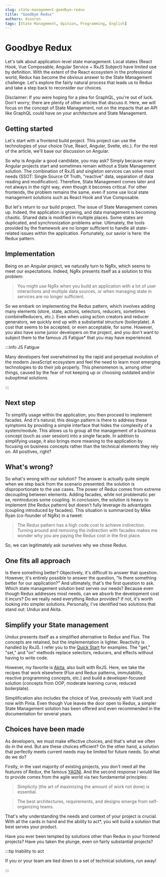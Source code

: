 ```yaml
---
slug: state-management-goodbye-redux
title: "Goodbye Redux"
authors: dsouron
tags: [State Management, Opinion, Programming, English]
---
```


# Goodbye Redux

Let's talk about application-level state management. Local states (React Hook, Vue Composable, Angular Service + RxJS Subject) have limited use by definition. With the extent of the React ecosystem in the professional world, Redux has become the obvious answer to the State Management challenge. Let's explore the fairly natural process that leads us to Redux and take a step back to reconsider our choices.

<!--truncate-->

Disclaimer: If you were hoping for a plea for GraphQL, you're out of luck. Don't worry; there are plenty of other articles that discuss it. Here, we will focus on the concept of State Management, not on the impacts that an API like GraphQL could have on your architecture and State Management.

## Getting started

Let's start with a frontend build project. This project can use the technologies of your choice (Vue, React, Angular, Svelte, etc.). For the rest of the article, we'll base our discussion on Angular.

So why is Angular a good candidate, you may ask? Simply because many Angular projects start and sometimes remain without a State Management solution. The combination of RxJS and singleton services can solve most needs (SSOT: Single Source Of Truth, "reactive" data, separation of data reading and modification). Therefore, State Management comes later and not always in the right way, even though it becomes critical. For other frontends, the problem remains the same, even if some use local state management solutions such as React Hook and Vue Composable.

But let's return to our build project. The issue of State Management comes up. Indeed, the application is growing, and data management is becoming chaotic. Shared data is modified in multiple places. Some states are duplicated, and synchronization problems arise. Ultimately, the tools provided by the framework are no longer sufficient to handle all state-related issues within the application. Fortunately, our savior is here: the Redux pattern.

## Implementation

Being on an Angular project, we naturally turn to NgRx, which seems to meet our expectations. Indeed, NgRx presents itself as a solution to this problem:

> You might use NgRx when you build an application with a lot of user interactions and multiple data sources, or when managing state in services are no longer sufficient.

So we embark on implementing the Redux pattern, which involves adding many elements (store, state, actions, selectors, reducers, sometimes combineReducers, etc.). Even when using action creators and reducer generators, we quickly end up with a substantial structure (boilerplate). A cost that seems to be accepted, or even acceptable, for some. However, you also have some junior developers on the project, and you don't want to subject them to the famous JS Fatigue\* that you may have experienced.

:::info JS Fatigue

Many developers feel overwhelmed by the rapid and perpetual evolution of the modern JavaScript ecosystem and feel the need to learn most emerging technologies to do their job properly. This phenomenon is, among other things, caused by the fear of not keeping up or choosing outdated and/or suboptimal solutions.

:::

## Next step

To simplify usage within the application, you then proceed to implement facades. And it's natural; this design pattern is there to address these symptoms by providing a simple interface that hides the complexity of a system/module. This allows us to group all the management of a business concept (such as user session) into a single facade. In addition to simplifying usage, it also brings more meaning to the application by focusing on business concepts rather than the technical elements they rely on. All positives, right?

## What's wrong?

So what's wrong with our solution? The answer is actually quite simple when we step back from the scenario presented: the solution is disproportionate to the use cases. The power of Redux comes from extreme decoupling between elements. Adding facades, while not problematic per se, reintroduces some coupling. In conclusion, the solution is heavy to implement (the Redux pattern) but doesn't fully leverage its advantages (coupling introduced by facades). This situation is summarized by Mike Ryan (co-founder of NgRx) in a tweet:

> The Redux pattern has a high code cost to achieve indirection. Turning around and removing the indirection with facades makes me wonder why you are paying the Redux cost in the first place.

So, we can legitimately ask ourselves why we chose Redux.

## One fits all approach

Is there something better? Objectively, it's difficult to answer that question. However, it's entirely possible to answer the question, "Is there something better for our application?" And ultimately, that's the first question to ask. Which state management solution best serves our needs? Because even though Redux addresses most needs, can we absorb the development cost it incurs? Do we really need everything Redux provides? If not, it's worth looking into simpler solutions. Personally, I've identified two solutions that stand out: Undux and Akita.

## Simplify your State management

Undux presents itself as a simplified alternative to Redux and Flux. The concepts are retained, but the implementation is lighter. Reactivity is handled by RxJS. I refer you to the [Quick Start](https://undux.org/#quick-start) for examples. The "get," "set," and "on" methods replace selectors, reducers, and effects without having to write code.

However, my favorite is [Akita](https://github.com/salesforce/akita), also built with RxJS. Here, we take the recipes that work elsewhere (Flux and Redux patterns, immutability, reactive programming concepts, etc.) and build a developer-focused solution (concepts from OOP, moderate learning curve, reduced boilerplate).

Simplification also includes the choice of Vue, previously with VueX and now with Pinia. Even though Vue leaves the door open to Redux, a simpler State Management solution has been offered and even recommended in the documentation for several years.

## Choices have been made

As developers, we must make effective choices, and that's what we often do in the end. But are these choices efficient? On the other hand, a solution that perfectly meets current needs may be limited for future needs. So what do we do?

Firstly, in the vast majority of existing projects, you don't need all the features of Redux, the famous [YAGNI](https://martinfowler.com/bliki/Yagni.html). And the second response I would like to provide comes from the agile world via two fundamental principles:

> Simplicity (the art of maximizing the amount of work not done) is essential.

> The best architectures, requirements, and designs emerge from self-organizing teams.

That's why understanding the needs and context of your project is crucial. With all the cards in hand and the ability to act\*, you will build a solution that best serves your product.

Have you ever been tempted by solutions other than Redux in your frontend projects? Have you taken the plunge, even on fairly substantial projects?

:::tip Inability to act

If you or your team are tied down to a set of technical solutions, run away!

:::
